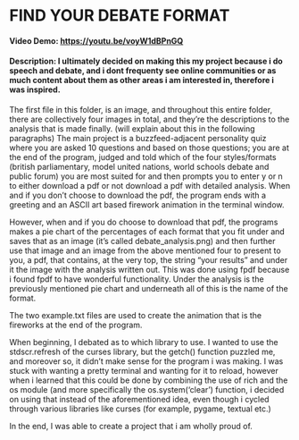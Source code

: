 # FIND YOUR DEBATE FORMAT
#### Video Demo:  <https://youtu.be/voyW1dBPnGQ>
#### Description: I ultimately decided on making this my project because i do speech and debate, and i dont frequenty see online communities or as much content about them as other areas i am interested in, therefore i was inspired.
The first file in this folder, is an image, and throughout this entire folder, there are collectively four images in total, and they’re the descriptions to the analysis that is made finally. (will explain about this in the following paragraphs)
The main project is a buzzfeed-adjacent personality quiz where you are asked 10 questions and based on those questions; you are at the end of the program, judged and told which of the four styles/formats (british parliamentary, model united nations, world schools debate and public forum) you are most suited for and then prompts you to enter y or n to either download a pdf or not download a pdf with detailed analysis. When and if you don’t choose to download the pdf, the program ends with a greeting and an ASCII art based firework animation in the terminal window.

However, when and if you do choose to download that pdf, the programs makes a pie chart of the percentages of each format that you fit under and saves that as an image (it’s called debate_analysis.png) and then further use that image and an image from the above mentioned four to present to you, a pdf, that contains, at the very top, the string “your results” and under it the image with the analysis written out. This was done using fpdf because i found fpdf to have wonderful functionality. Under the analysis is the previously mentioned pie chart and underneath all of this is the name of the format.

The two example.txt files are used to create the animation that is the fireworks at the end of the program.

When beginning, I debated as to which library to use. I wanted to use the stdscr.refresh of the curses library, but the getch() function puzzled me, and moreover so, it didn’t make sense for the program i was making. I was stuck with wanting a pretty terminal and wanting for it to reload, however when i learned that this could be done by combining the use of rich and the os module (and more specifically the os.system(‘clear’) function, i decided on using that instead of the aforementioned idea, even though i cycled through various libraries like curses (for example, pygame, textual etc.)


In the end, I was able to create a project that i am wholly proud of.



